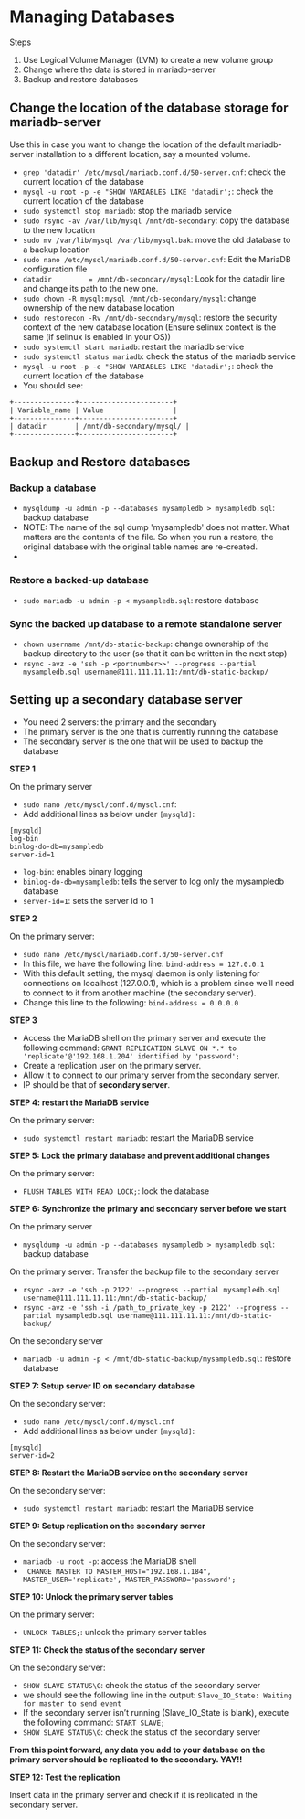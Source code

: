 # Managing Databases

Steps

1. Use Logical Volume Manager (LVM) to create a new volume group
2. Change where the data is stored in mariadb-server
3. Backup and restore databases

## Change the location of the database storage for mariadb-server

Use this in case you want to change the location of the default mariadb-server installation to a different location, say a mounted volume.

- `grep 'datadir' /etc/mysql/mariadb.conf.d/50-server.cnf`: check the current location of the database
- `mysql -u root -p -e "SHOW VARIABLES LIKE 'datadir';`: check the current location of the database
- `sudo systemctl stop mariadb`: stop the mariadb service
- `sudo rsync -av /var/lib/mysql /mnt/db-secondary`: copy the database to the new location
- `sudo mv /var/lib/mysql /var/lib/mysql.bak`: move the old database to a backup location
- `sudo nano /etc/mysql/mariadb.conf.d/50-server.cnf`: Edit the MariaDB configuration file
- `datadir         = /mnt/db-secondary/mysql`: Look for the datadir line and change its path to the new one.
- `sudo chown -R mysql:mysql /mnt/db-secondary/mysql`: change ownership of the new database location
- `sudo restorecon -Rv /mnt/db-secondary/mysql`: restore the security context of the new database location (Ensure selinux context is the same (if selinux is enabled in your OS))
- `sudo systemctl start mariadb`: restart the mariadb service
- `sudo systemctl status mariadb`: check the status of the mariadb service
- `mysql -u root -p -e "SHOW VARIABLES LIKE 'datadir';`: check the current location of the database
- You should see:

```
+---------------+-----------------------+
| Variable_name | Value                 |
+---------------+-----------------------+
| datadir       | /mnt/db-secondary/mysql/ |
+---------------+-----------------------+
```

## Backup and Restore databases

### Backup a database

- `mysqldump -u admin -p --databases mysampledb > mysampledb.sql`: backup database
- NOTE: The name of the sql dump 'mysampledb' does not matter. What matters are the contents of the file. So when you run a restore, the original database with the original table names are re-created.
-

### Restore a backed-up database

- `sudo mariadb -u admin -p < mysampledb.sql`: restore database

### Sync the backed up database to a remote standalone server

- `chown username /mnt/db-static-backup`: change ownership of the backup directory to the user (so that it can be written in the next step)
- `rsync -avz -e 'ssh -p <portnumber>>' --progress --partial mysampledb.sql username@111.111.11.11:/mnt/db-static-backup/`

## Setting up a secondary database server

- You need 2 servers: the primary and the secondary
- The primary server is the one that is currently running the database
- The secondary server is the one that will be used to backup the database

**STEP 1**

On the primary server

- `sudo nano /etc/mysql/conf.d/mysql.cnf`:
- Add additional lines as below under `[mysqld]`:

```
[mysqld]
log-bin
binlog-do-db=mysampledb
server-id=1
```

- `log-bin`: enables binary logging
- `binlog-do-db=mysampledb`: tells the server to log only the mysampledb database
- `server-id=1`: sets the server id to 1

**STEP 2**

On the primary server:

- `sudo nano /etc/mysql/mariadb.conf.d/50-server.cnf`
- In this file, we have the following line: `bind-address = 127.0.0.1`
- With this default setting, the mysql daemon is only listening for connections on localhost (127.0.0.1), which is a problem since we’ll need to connect to it from another machine (the secondary server).
- Change this line to the following: `bind-address = 0.0.0.0`

**STEP 3**

- Access the MariaDB shell on the primary server and execute the following command: `GRANT REPLICATION SLAVE ON *.* to 'replicate'@'192.168.1.204' identified by 'password';`
- Create a replication user on the primary server.
- Allow it to connect to our primary server from the secondary server.
- IP should be that of **secondary server**.

**STEP 4: restart the MariaDB service**

On the primary server:

- `sudo systemctl restart mariadb`: restart the MariaDB service

**STEP 5: Lock the primary database and prevent additional changes**

On the primary server:

- `FLUSH TABLES WITH READ LOCK;`: lock the database

**STEP 6: Synchronize the primary and secondary server before we start**

On the primary server

- `mysqldump -u admin -p --databases mysampledb > mysampledb.sql`: backup database

On the primary server: Transfer the backup file to the secondary server

- `rsync -avz -e 'ssh -p 2122' --progress --partial mysampledb.sql username@111.111.11.11:/mnt/db-static-backup/`
- `rsync -avz -e 'ssh -i /path_to_private_key -p 2122' --progress --partial mysampledb.sql username@111.111.11.11:/mnt/db-static-backup/`

On the secondary server

- `mariadb -u admin -p < /mnt/db-static-backup/mysampledb.sql`: restore database

**STEP 7: Setup server ID on secondary database**

On the secondary server:

- `sudo nano /etc/mysql/conf.d/mysql.cnf`
- Add additional lines as below under `[mysqld]`:

```
[mysqld]
server-id=2
```

**STEP 8: Restart the MariaDB service on the secondary server**

On the secondary server:

- `sudo systemctl restart mariadb`: restart the MariaDB service

**STEP 9: Setup replication on the secondary server**

On the secondary server:

- `mariadb -u root -p`: access the MariaDB shell
- ` CHANGE MASTER TO MASTER_HOST="192.168.1.184", MASTER_USER='replicate', MASTER_PASSWORD='password';`

**STEP 10: Unlock the primary server tables**

On the primary server:

- `UNLOCK TABLES;`: unlock the primary server tables

**STEP 11: Check the status of the secondary server**

On the secondary server:

- `SHOW SLAVE STATUS\G`: check the status of the secondary server
- we should see the following line in the output: `Slave_IO_State: Waiting for master to send event`
- If the secondary server isn’t running (Slave_IO_State is blank), execute the following command: `START SLAVE;`
- `SHOW SLAVE STATUS\G`: check the status of the secondary server

**From this point forward, any data you add to your database on the primary server should be replicated to the secondary. YAY!!**

**STEP 12: Test the replication**

Insert data in the primary server and check if it is replicated in the secondary server.
